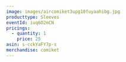 ```yaml
---
image: images/aircomiket3upg10fuyaahibg.jpg
producttype: Sleeves
eventId: iuq6O2mCN
pricings:
  - quantity: 1
    price: 25
asin: s-cckYaFY7p-s
merchandise: comiket
---
```

